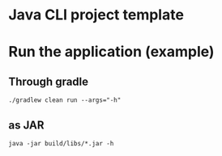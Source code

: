 # Java CLI project template

# Run the application (example)
## Through gradle
```
./gradlew clean run --args="-h"
```

## as JAR
```
java -jar build/libs/*.jar -h
```
